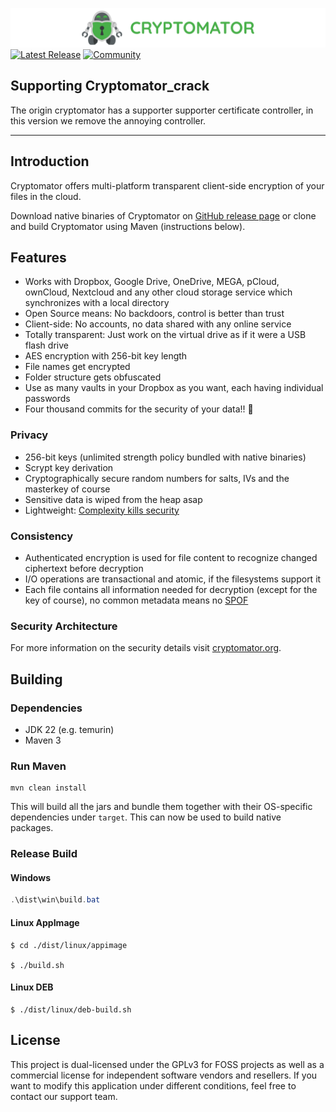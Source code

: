 [![cryptomator](cryptomator.png)](https://github.com/SuGotLand/Cryptomator_crack)
[![Latest Release](https://img.shields.io/github/v/release/SuGotLand/Cryptomator_crack.svg)](https://github.com/SuGotLand/Cryptomator_crack/releases)
[![Community](https://img.shields.io/badge/help-Community-orange.svg)](https://community.cryptomator.org)

## Supporting Cryptomator_crack

The origin cryptomator has a supporter supporter certificate controller, in this version we remove the annoying controller.

---
## Introduction

Cryptomator offers multi-platform transparent client-side encryption of your files in the cloud.

Download native binaries of Cryptomator on [GitHub release page](https://github.com/SuGotLand/Cryptomator_crack/releases) or clone and build Cryptomator using Maven (instructions below).

## Features

- Works with Dropbox, Google Drive, OneDrive, MEGA, pCloud, ownCloud, Nextcloud and any other cloud storage service which synchronizes with a local directory
- Open Source means: No backdoors, control is better than trust
- Client-side: No accounts, no data shared with any online service
- Totally transparent: Just work on the virtual drive as if it were a USB flash drive
- AES encryption with 256-bit key length
- File names get encrypted
- Folder structure gets obfuscated
- Use as many vaults in your Dropbox as you want, each having individual passwords
- Four thousand commits for the security of your data!! :tada:

### Privacy

- 256-bit keys (unlimited strength policy bundled with native binaries)
- Scrypt key derivation
- Cryptographically secure random numbers for salts, IVs and the masterkey of course
- Sensitive data is wiped from the heap asap
- Lightweight: [Complexity kills security](https://www.schneier.com/essays/archives/1999/11/a_plea_for_simplicit.html)

### Consistency

- Authenticated encryption is used for file content to recognize changed ciphertext before decryption
- I/O operations are transactional and atomic, if the filesystems support it
- Each file contains all information needed for decryption (except for the key of course), no common metadata means no [SPOF](http://en.wikipedia.org/wiki/Single_point_of_failure)

### Security Architecture

For more information on the security details visit [cryptomator.org](https://docs.cryptomator.org/en/latest/security/architecture/).

## Building

### Dependencies

* JDK 22 (e.g. temurin)
* Maven 3

### Run Maven

```
mvn clean install
```

This will build all the jars and bundle them together with their OS-specific dependencies under `target`. This can now be used to build native packages.

### Release Build

#### Windows

```powershell
.\dist\win\build.bat
```

#### Linux AppImage

```shell
$ cd ./dist/linux/appimage

$ ./build.sh
```

#### Linux DEB

```shell
$ ./dist/linux/deb-build.sh
```

## License

This project is dual-licensed under the GPLv3 for FOSS projects as well as a commercial license for independent software vendors and resellers. If you want to modify this application under different conditions, feel free to contact our support team.
